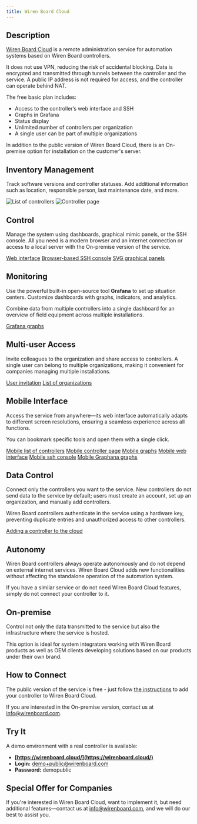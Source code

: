 ```yaml
---
title: Wiren Board Cloud
---
```


## Description  
[Wiren Board Cloud](https://wirenboard.cloud/) is a remote administration service for automation systems based on Wiren Board controllers.  

It does not use VPN, reducing the risk of accidental blocking. Data is encrypted and transmitted through tunnels between the controller and the service. A public IP address is not required for access, and the controller can operate behind NAT.  

The free basic plan includes:  
- Access to the controller’s web interface and SSH  
- Graphs in Grafana  
- Status display  
- Unlimited number of controllers per organization  
- A single user can be part of multiple organizations  

In addition to the public version of Wiren Board Cloud, there is an On-premise option for installation on the customer's server.  

## Inventory Management  
Track software versions and controller statuses. Add additional information such as location, responsible person, last maintenance date, and more.  

![List of controllers](img/pages/cloud/list-controllers.webp)
![Controller page](img/pages/cloud/controller.webp)

## Control  
Manage the system using dashboards, graphical mimic panels, or the SSH console. All you need is a modern browser and an internet connection or access to a local server with the On-premise version of the service.  

[Web interface](public/img/pages/cloud/dashboard.webp)
[Browser-based SSH console](public/img/pages/cloud/console.webp)
[SVG graphical panels](public/img/pages/cloud/electrical-dashboard.webp)

## Monitoring  
Use the powerful built-in open-source tool **Grafana** to set up situation centers. Customize dashboards with graphs, indicators, and analytics.  

Combine data from multiple controllers into a single dashboard for an overview of field equipment across multiple installations.  

[Grafana graphs](public/img/pages/cloud/graphana.webp)

## Multi-user Access  
Invite colleagues to the organization and share access to controllers. A single user can belong to multiple organizations, making it convenient for companies managing multiple installations.  

[User invitation](public/img/pages/cloud/invite-org.webp)
[List of organizations](public/img/pages/cloud/organizations.webp)

## Mobile Interface  
Access the service from anywhere—its web interface automatically adapts to different screen resolutions, ensuring a seamless experience across all functions.  

You can bookmark specific tools and open them with a single click.  

[Mobile list of controllers](public/img/pages/cloud/mobile-list-controllers.webp)
[Mobile controller page](public/img/pages/cloud/mobile-controller.webp)
[Mobile graphs](public/img/pages/cloud/mobile-graphs.webp)
[Mobile web interface](public/img/pages/cloud/mobile-dashboard.webp)
[Mobile ssh console](public/img/pages/cloud/mobile-console.webp)
[Mobile Graphana graphs](public/img/pages/cloud/mobile-graphana.webp)

## Data Control  
Connect only the controllers you want to the service. New controllers do not send data to the service by default; users must create an account, set up an organization, and manually add controllers.  

Wiren Board controllers authenticate in the service using a hardware key, preventing duplicate entries and unauthorized access to other controllers.  

[Adding a controller to the cloud](public/img/pages/cloud/mobile-graphana.webp)

## Autonomy  
Wiren Board controllers always operate autonomously and do not depend on external internet services. Wiren Board Cloud adds new functionalities without affecting the standalone operation of the automation system.  

If you have a similar service or do not need Wiren Board Cloud features, simply do not connect your controller to it.  

## On-premise  
Control not only the data transmitted to the service but also the infrastructure where the service is hosted.  

This option is ideal for system integrators working with Wiren Board products as well as OEM clients developing solutions based on our products under their own brand.  

## How to Connect  
The public version of the service is free - just follow [the instructions](https://wirenboard.com/wiki/Wiren_Board_Cloud) to add your controller to Wiren Board Cloud.  

If you are interested in the On-premise version, contact us at [info@wirenboard.com](mailto:info@wirenboard.com).  

## Try It  
A demo environment with a real controller is available:  

- **[https://wirenboard.cloud/](https://wirenboard.cloud/)**
- **Login:** demo+public@wirenboard.com  
- **Password:** demopublic  

## Special Offer for Companies  
If you're interested in Wiren Board Cloud, want to implement it, but need additional features—contact us at [info@wirenboard.com](mailto:info@wirenboard.com), and we will do our best to assist you.
